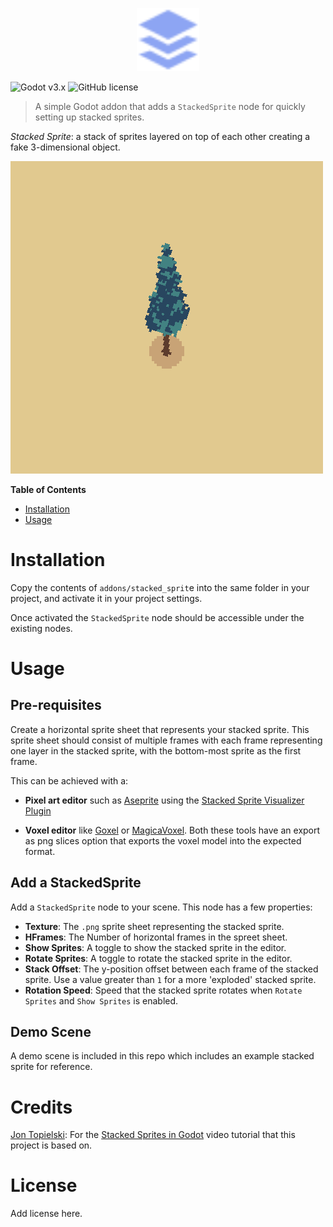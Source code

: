 <p align="center">
 <img width="20%" height="20%" src="addons/stacked_sprite/icon.svg">
</p>

![Godot v3.x](https://img.shields.io/badge/Godot-v3.x-%23478cbf?logo=godot-engine&logoColor=white&style=flat-square) 
![GitHub license](https://img.shields.io/badge/license-MIT-478cbf?style=flat-square)

> A simple Godot addon that adds a `StackedSprite` node for quickly setting up stacked sprites.

*Stacked Sprite*: a stack of sprites layered on top of each other creating a fake  3-dimensional object.

![Stacked Sprite Demo](stacked_sprite_demo.gif)

**Table of Contents**
 - [Installation](#installation)
 - [Usage](#usage)

# Installation

Copy the contents of `addons/stacked_sprit`e into the same folder in your project, and activate it in your project settings.

Once activated the `StackedSprite` node should be accessible under the existing nodes.

# Usage

## Pre-requisites

Create a horizontal sprite sheet that represents your stacked sprite. This sprite sheet should consist of multiple frames with each frame representing one layer in the stacked sprite, with the bottom-most sprite as the first frame.

This can be achieved with a:

- **Pixel art editor** such as [Aseprite](https://www.aseprite.org/) using the [Stacked Sprite Visualizer Plugin](https://github.com/jontopielski/aseprite-stacked-sprite-visualizer)

- **Voxel editor** like [Goxel](https://goxel.xyz/) or [MagicaVoxel](https://ephtracy.github.io/). Both these tools have an export as png slices option that exports the voxel model into the expected format.

## Add a StackedSprite

Add a `StackedSprite` node to your scene. This node has a few properties:

- **Texture**: The `.png` sprite sheet representing the stacked sprite.
- **HFrames**: The Number of horizontal frames in the spreet sheet.
- **Show Sprites**: A toggle to show the stacked sprite in the editor.
- **Rotate Sprites**: A toggle to rotate the stacked sprite in the editor.
- **Stack Offset**: The y-position offset between each frame of the stacked sprite. Use a value greater than `1` for a more 'exploded' stacked sprite.
- **Rotation Speed**: Speed that the stacked sprite rotates when `Rotate Sprites` and `Show Sprites` is enabled.

## Demo Scene

A demo scene is included in this repo which includes an example stacked sprite for reference.

# Credits

[Jon Topielski](https://twitter.com/jontopielski): For the [Stacked Sprites in Godot](https://youtu.be/_Z5eg9UvLRw?si=cpbfdlwlN89V9gII) video tutorial that this project is based on.

# License

Add license here.